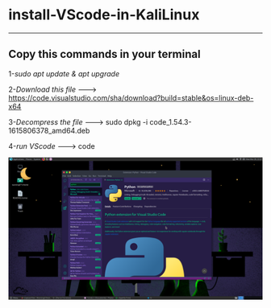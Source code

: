 # install-VScode-in-KaliLinux
----
Copy this commands in your terminal
----

1-*sudo apt update & apt upgrade*

2-*Download this file* --->    
https://code.visualstudio.com/sha/download?build=stable&os=linux-deb-x64

3-*Decompress the file* --->
sudo dpkg -i code_1.54.3-1615806378_amd64.deb

4-*run VScode* --->
code

![Alt text](https://github.com/Warning17/install-VScode-in-KaliLinux/blob/main/vs%20code.png?raw=true "cyberpunk-theme")

